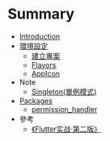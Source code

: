 # Summary

- [Introduction](README.md)
- [環境設定](./articles/environments/README.md)
  - [建立專案](./articles/environments/project.md)
  - [Flavors](./articles/environments/flavors.md)
  - [AppIcon](./articles/environments/app_icon.md)
- Note
  - [Singleton(單例模式)](./articles/note/singleton.md)
- [Packages](./articles/packages/README.md)
  - [permission_handler](./articles/packages/permission_handler.md)
- 參考
  - [《Flutter实战·第二版》](https://book.flutterchina.club/)